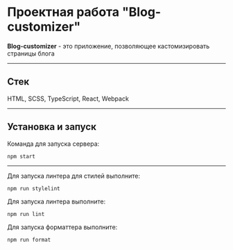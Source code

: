 # Проектная работа "Blog-customizer"

**Blog-customizer** - это приложение, позволяющее кастомизировать страницы блога

---

## Стек

HTML, SCSS, TypeScript, React, Webpack

---

## Установка и запуск

Команда для запуска сервера:

```
npm start
```

---

Для запуска линтера для стилей выполните:

```
npm run stylelint
```

Для запуска линтера выполните:

```
npm run lint
```

Для запуска форматтера выполните:

```
npm run format
```
